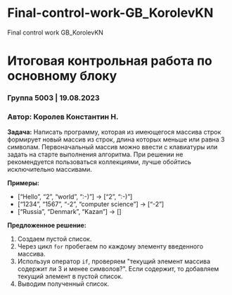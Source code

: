 # Final-control-work-GB_KorolevKN
Final control work GB_KorolevKN

# Итоговая контрольная работа по основному блоку

### Группа 5003 | 19.08.2023
### Автор: Королев Константин Н.

**Задача:** Написать программу, которая из имеющегося массива строк формирует новый массив из строк, длина которых меньше или равна 3 символам. Первоначальный массив можно ввести с клавиатуры или задать на старте выполнения алгоритма. При решении не рекомендуется пользоваться коллекциями, лучше обойтись исключительно массивами.

**Примеры:**
- [“Hello”, “2”, “world”, “:-)”] → [“2”, “:-)”]
- [“1234”, “1567”, “-2”, “computer science”] → [“-2”]
- [“Russia”, “Denmark”, “Kazan”] → []

**Предложенное решение:**
1. Создаем пустой список.
2. Через цикл `for` пробегаем по каждому элементу введенного массива.
3. Используя оператор `if`, проверяем "текущий элемент массива содержит ли 3 и менее символов?". Если содержит, то добавляем текущий элемент в пустой список.
4. Выводим полученный список.
